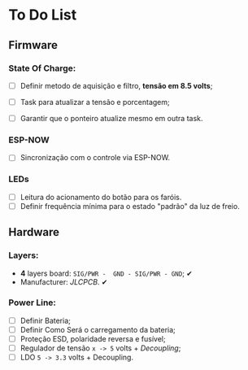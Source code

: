 # To Do List

## Firmware

### State Of Charge:
- [ ] Definir metodo de aquisição e filtro, **tensão em 8.5 volts**;
- [ ] Task para atualizar a tensão e porcentagem;
- [ ] Garantir que o ponteiro atualize mesmo em outra task.


### ESP-NOW
- [ ] Sincronização com o controle via ESP-NOW.


### LEDs
- [ ] Leitura do acionamento do botão para os faróis.
- [ ] Definir frequência mínima para o estado "padrão" da luz de freio.

## Hardware

### Layers:
- **4** layers board: ```SIG/PWR -  GND - SIG/PWR - GND```; ✔
- Manufacturer: *JLCPCB*. ✔

### Power Line:
- [ ] Definir Bateria;
- [ ] Definir Como Será o carregamento da bateria;
- [ ] Proteção ESD, polaridade reversa e fusível;
- [ ] Regulador de tensão ```x -> 5``` volts + *Decoupling*;
- [ ] LDO ```5 -> 3.3``` volts + Decoupling.
